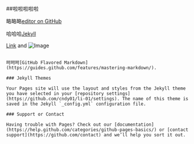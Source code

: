 ##啦啦啦啦啦

略略略[editor on GitHub](https://github.com/cndy01/li-01/edit/master/README.md) 

哈哈哈[Jekyll](https://jekyllrb.com/) 


[Link](url) and ![Image](src)
```

呵呵呵[GitHub Flavored Markdown](https://guides.github.com/features/mastering-markdown/).

### Jekyll Themes

Your Pages site will use the layout and styles from the Jekyll theme you have selected in your [repository settings](https://github.com/cndy01/li-01/settings). The name of this theme is saved in the Jekyll `_config.yml` configuration file.

### Support or Contact

Having trouble with Pages? Check out our [documentation](https://help.github.com/categories/github-pages-basics/) or [contact support](https://github.com/contact) and we’ll help you sort it out.
